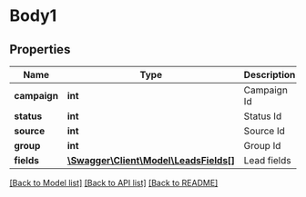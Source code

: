 # Body1

## Properties
Name | Type | Description | Notes
------------ | ------------- | ------------- | -------------
**campaign** | **int** | Campaign Id | [optional] 
**status** | **int** | Status Id | [optional] 
**source** | **int** | Source Id | [optional] 
**group** | **int** | Group Id | [optional] 
**fields** | [**\Swagger\Client\Model\LeadsFields[]**](LeadsFields.md) | Lead fields | [optional] 

[[Back to Model list]](../README.md#documentation-for-models) [[Back to API list]](../README.md#documentation-for-api-endpoints) [[Back to README]](../README.md)

